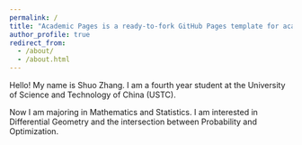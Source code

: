 ```yaml
---
permalink: /
title: "Academic Pages is a ready-to-fork GitHub Pages template for academic personal websites"
author_profile: true
redirect_from: 
  - /about/
  - /about.html
---
```


Hello! My name is Shuo Zhang. I am a fourth year student at the University of Science and Technology of China (USTC). 

Now I am majoring in Mathematics and Statistics. I am interested in Differential Geometry and the intersection between Probability and Optimization. 

